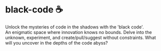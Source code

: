 # black-code ☕
Unlock the mysteries of code in the shadows with the 'black code'.   
An enigmatic space where innovation knows no bounds. Delve into the unknown, experiment, and create/pull/suggest without constraints. What will you uncover in the depths of the code abyss?
